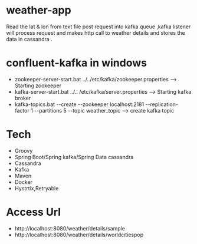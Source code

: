 # weather-app
Read the lat &amp; lon from text file post request into kafka queue ,kafka listener will process request and makes http call to weather details and stores the data in cassandra .

confluent-kafka in windows
==========================
- zookeeper-server-start.bat ../../etc/kafka/zookeeper.properties  --> Starting zookeeper
- kafka-server-start.bat ../.. /etc/kafka/server.properties --> Starting kafka broker
- kafka-topics.bat --create --zookeeper localhost:2181 --replication-factor 1 --partitions 5 --topic weather_topic --> create kafka topic

Tech
====
- Groovy
- Spring Boot/Spring kafka/Spring Data cassandra
- Cassandra
- Kafka
- Maven
- Docker
- Hystrtix,Retryable

Access Url
==========
- http://localhost:8080/weather/details/sample
- http://localhost:8080/weather/details/worldcitiespop


